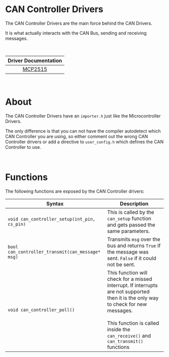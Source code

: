 # CAN Controller Drivers
The CAN Controller Drivers are the main force behind the CAN Drivers.

It is what actually interacts with the CAN Bus, sending and receiving messages.

&nbsp;

| Driver Documentation |
|:------:|
|[MCP2515](mcp2515/README.md)|

&nbsp;

# About
The CAN Controller Drivers have an `importer.h` just like the Microcontroller Drivers.

The only difference is that you can not have the compiler autodetect which CAN Controller you are using, so either comment out the wrong CAN Controller drivers or add a directive to `user_config.h` which defines the CAN Controller to use.

&nbsp;

# Functions
The following functions are exposed by the CAN Controller drivers:

| Syntax | Description |
|--------|-------------|
| `void can_controller_setup(int_pin, cs_pin)` | This is called by the `can_setup` function and gets passed the same parameters. |
| `bool can_controller_transmit(can_message* msg)` | Transmits `msg` over the bus and returns `True` if the message was sent. `False` if it could not be sent. |
| `void can_controller_poll()` | This function will check for a missed interrupt. If interrupts are not supported then it is the only way to check for new messages. <br/><br/>This function is called inside the `can_receive()` and `can_transmit()` functions |


